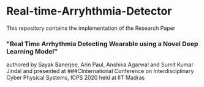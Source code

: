 # Real-time-Arryhthmia-Detector

This repository contains the implementation of the Research Paper 
### "Real Time Arrhythmia Detecting Wearable using a Novel Deep Learning Model”
authored by Sayak Banerjee, Arin Paul, Anshika Agarwal and Sumit Kumar Jindal
and presented at 
###CInternational Conference on Interdisciplinary Cyber Physical Systems, ICPS 2020 held at IIT Madras
